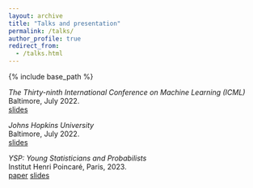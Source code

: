 ```yaml
---
layout: archive
title: "Talks and presentation"
permalink: /talks/
author_profile: true
redirect_from:
  - /talks.html
---
```


{% include base_path %}

*The Thirty-ninth International Conference on Machine Learning (ICML)*  
Baltimore, July 2022.  
[slides](/files/slideICML22.pdf)

*Johns Hopkins University*  
Baltimore, July 2022.  
[slides](/files/slideJHU22.pdf)

*YSP: Young Statisticians and Probabilists*  
Institut Henri Poincaré, Paris, 2023.  
[paper](/files/HAL_ImputationInHD.pdf) [slides](/files/AlexisAymeYSP.pdf)
